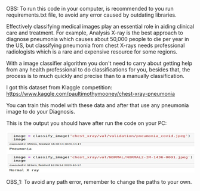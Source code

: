 OBS: To run this code in your computer, is recommended to you run requirements.txt file, to avoid any error caused by outdating libraries. 

Effectively classifying medical images play an essential role in aiding clinical care and treatment. 
For example, Analysis X-ray is the best approach to diagnose pneumonia which causes about 50,000 people to die per year in the US, 
but classifying pneumonia from chest X-rays needs professional radiologists which is a rare and expensive resource for some regions.

With a image classifier algorithm you don't need to carry about getting help from any health professional to do classifications for you, besides that,
the process is to much quickly and precise than to a manually classification. 

I got this dataset from Klaggle competition: https://www.kaggle.com/paultimothymooney/chest-xray-pneumonia

You can train this model with these data and after that use any pneumonia image to do your Diagnosis.

This is the output you should have after run the code on your PC: 

![diagnosis](/output_example/output.jpeg)

OBS_1: To avoid any path error, remember to change the paths to your own.
